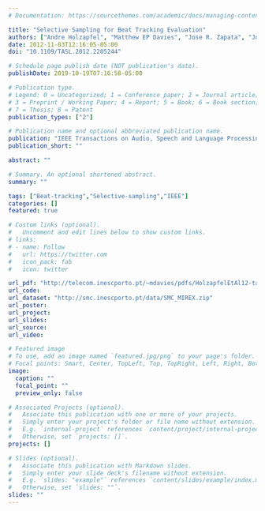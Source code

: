 ```yaml
---
# Documentation: https://sourcethemes.com/academic/docs/managing-content/

title: "Selective Sampling for Beat Tracking Evaluation"
authors: ["Andre Holzapfel", "Matthew EP Davies", "Jose R. Zapata", "João Lobato Oliveira", "Fabien Gouyon"]
date: 2012-11-03T12:16:05-05:00
doi: "10.1109/TASL.2012.2205244"

# Schedule page publish date (NOT publication's date).
publishDate: 2019-10-19T07:16:58-05:00

# Publication type.
# Legend: 0 = Uncategorized; 1 = Conference paper; 2 = Journal article;
# 3 = Preprint / Working Paper; 4 = Report; 5 = Book; 6 = Book section;
# 7 = Thesis; 8 = Patent
publication_types: ["2"]

# Publication name and optional abbreviated publication name.
publication: "IEEE Transactions on Audio, Speech and Language Processing, Vol. 20, No. 9, P. 2539-2548"
publication_short: ""

abstract: ""

# Summary. An optional shortened abstract.
summary: ""

tags: ["Beat-tracking","Selective-sampling","IEEE"]
categories: []
featured: true

# Custom links (optional).
#   Uncomment and edit lines below to show custom links.
# links:
# - name: Follow
#   url: https://twitter.com
#   icon_pack: fab
#   icon: twitter

url_pdf: "http://telecom.inescporto.pt/~mdavies/pdfs/HolzapfelEtAl12-taslp.pdf"
url_code:
url_dataset: "http://smc.inescporto.pt/data/SMC_MIREX.zip"
url_poster:
url_project:
url_slides:
url_source:
url_video:

# Featured image
# To use, add an image named `featured.jpg/png` to your page's folder. 
# Focal points: Smart, Center, TopLeft, Top, TopRight, Left, Right, BottomLeft, Bottom, BottomRight.
image:
  caption: ""
  focal_point: ""
  preview_only: false

# Associated Projects (optional).
#   Associate this publication with one or more of your projects.
#   Simply enter your project's folder or file name without extension.
#   E.g. `internal-project` references `content/project/internal-project/index.md`.
#   Otherwise, set `projects: []`.
projects: []

# Slides (optional).
#   Associate this publication with Markdown slides.
#   Simply enter your slide deck's filename without extension.
#   E.g. `slides: "example"` references `content/slides/example/index.md`.
#   Otherwise, set `slides: ""`.
slides: ""
---
```


